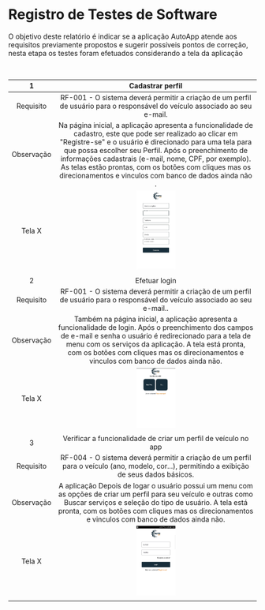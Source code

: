 # Registro de Testes de Software

O objetivo deste relatório é indicar se a aplicação AutoApp atende aos requisitos previamente propostos e sugerir possíveis pontos de correção, nesta etapa os testes foram efetuados considerando a tela da aplicação 

<br> 
  
| 1 	| Cadastrar perfil 	|
|:---:	|:---:	|
|	Requisito	| RF-001 - O sistema deverá permitir a criação de um perfil de usuário para o responsável do veículo associado ao seu e-mail. |
| Observação | Na página inicial, a aplicação apresenta a funcionalidade de cadastro, este que pode ser realizado ao clicar em "Registre-se" e o usuário é direcionado para uma tela para que possa escolher seu Perfil. Após o preenchimento de informações cadastrais (e-mail, nome, CPF, por exemplo). As telas estão prontas, com os botões com cliques mas os direcionamentos e vinculos com banco de dados ainda não . |
| Tela X |  <img src=img/cadastro.jpg width=20%/>|
|  	|  	|
| 2 | Efetuar login	|
| Requisito | RF-001	- O sistema deverá permitir a criação de um perfil de usuário para o responsável do veículo associado ao seu e-mail.. |
| Observação | Também na página inicial, a aplicação apresenta a funcionalidade de login. Após o preenchimento dos campos de e-mail e senha o usuário é redirecionado para a tela de menu com os serviços da aplicação. A tela está pronta, com os botões com cliques mas os direcionamentos e vinculos com banco de dados ainda não. |
| Tela X | <img src=img/selecaoperfil.png width=20%/> |
|  	|  	|
| 3 | Verificar a funcionalidade de criar um perfil de veículo no app |
|Requisito | RF-004 - O sistema deverá permitir a criação de um perfil para o veículo (ano, modelo, cor...), permitindo a exibição de seus dados básicos.|
| Observação | A aplicação Depois de logar o usuário possui um menu com as opções de criar um perfil para seu veículo e outras como Buscar serviços e seleção do tipo de usuário. A tela está pronta, com os botões com cliques mas os direcionamentos e vinculos com banco de dados ainda não.|
| Tela X | <img src=img/login.jpg width=20%/> |
|  	|  	|



